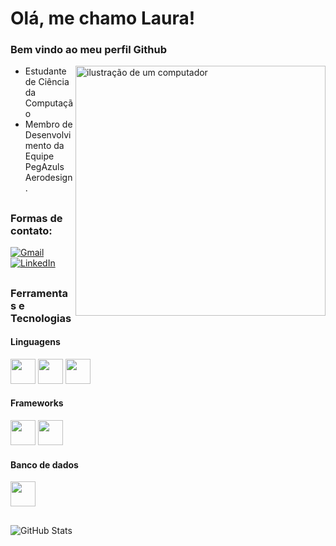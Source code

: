 # Olá, me chamo Laura!
### Bem vindo ao meu perfil Github

<img src="https://raw.githubusercontent.com/MicaelliMedeiros/micaellimedeiros/master/image/computer-illustration.png" alt="ilustração de um computador" min-width="400px" max-width="400px" width="400px" align="right">

 - Estudante de Ciência da Computação
 - Membro de Desenvolvimento da Equipe PegAzuls Aerodesign.

##
### Formas de contato:

<p align="left">
  <a href="#" title="Gmail">
  <img src="https://img.shields.io/badge/-Gmail-FF0000?style=flat-square&labelColor=FF0000&logo=gmail&logoColor=white&link=https://mail.google.com/mail/u/0/#inbox?compose=GTvVlcSMScbXJpQwkRPjvsfqldmVflXPvTNbtbXqsBVpvsTLnMcbGZKdXqPtqpMTMfrNFQNZcxPdJ" alt="Gmail"/></a>
  <a href="#" title="LinkedIn">
  <img src="https://img.shields.io/badge/-Linkedin-0e76a8?style=flat-square&logo=Linkedin&logoColor=white&link=https://www.linkedin.com/in/laura-moroni-5585a62a0/" alt="LinkedIn"/></a>
</p>

##
### Ferramentas e Tecnologias
#### Linguagens
<img loading="lazy" src="https://cdn.jsdelivr.net/gh/devicons/devicon@latest/icons/python/python-original.svg" width="40" height="40"/> <img loading="lazy" src="https://cdn.jsdelivr.net/gh/devicons/devicon@latest/icons/cplusplus/cplusplus-plain.svg" width="40" height="40"/> <img loading="lazy" src="https://raw.githubusercontent.com/jmnote/z-icons/master/svg/java.svg" width="40" height="40"/>       

#### Frameworks
<img src="https://cdn.jsdelivr.net/gh/devicons/devicon@latest/icons/django/django-plain.svg" width="40" height="40"/> <img src="https://cdn.jsdelivr.net/gh/devicons/devicon@latest/icons/spring/spring-original.svg" width="40" height="40"/>          

#### Banco de dados 
<img src="https://cdn.jsdelivr.net/gh/devicons/devicon@latest/icons/postgresql/postgresql-original.svg" width="40" height="40"/>
          
##
![GitHub Stats](https://github-readme-stats.vercel.app/api/top-langs/?username=lauramoroni&theme=dark&hide_border=false&include_all_commits=true&count_private=true&layout=compact)


